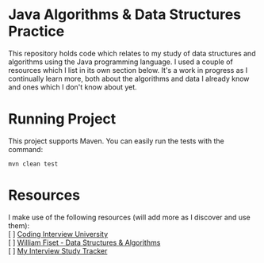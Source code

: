 # Java Algorithms & Data Structures Practice

This repository holds code which relates to my study of data structures and algorithms using 
the Java programming language. I used a couple of resources which I list in its own section
below. It's a work in progress as I continually learn more, both about the algorithms and data 
I already know and ones which I don't know about yet.

# Running Project

This project supports Maven. You can easily run the tests with the command:

```shell script
mvn clean test
```

# Resources

I make use of the following resources (will add more as I discover and use them):  
[ ] [Coding Interview University](https://github.com/jwasham/coding-interview-university)  
[ ] [William Fiset - Data Structures & Algorithms](https://github.com/williamfiset/Algorithms)  
[ ] [My Interview Study Tracker](https://trello.com/b/AjV9XVkL/interview-study-tracker)  
